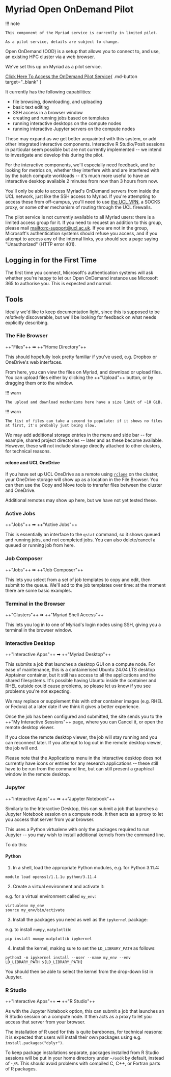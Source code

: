 # Myriad Open OnDemand Pilot

!!! note

    This component of the Myriad service is currently in limited pilot.
    
    As a pilot service, details are subject to change.

Open OnDemand (OOD) is a setup that allows you to connect to, and use, an existing HPC cluster via a web browser.

We've set this up on Myriad as a pilot service.

[Click Here To Access the OnDemand Pilot Service](https://ood.myriad.rc.ucl.ac.uk/){ .md-button target="_blank" }

It currently has the following capabilities:

 - file browsing, downloading, and uploading
 - basic text editing
 - SSH access in a browser window
 - creating and running jobs based on templates
 - running interactive desktops on the compute nodes
 - running interactive Jupyter servers on the compute nodes

These may expand as we get better acquainted with this system, or add other integrated interactive components. Interactive R Studio/Posit sessions in particular seem possible but are not currently implemented -- we intend to investigate and develop this during the pilot.

For the interactive components, we'll especially need feedback, and be looking for metrics on, whether they interfere with and are interfered with by the batch compute workloads -- it's much more useful to have an interactive desktop available 2 minutes from now than 3 hours from now.

You'll only be able to access Myriad's OnDemand servers from inside the UCL network, just like the SSH access to Myriad. If you're attempting to access these from off-campus, you'll need to use [the UCL VPN](https://www.ucl.ac.uk/isd/services/get-connected/ucl-virtual-private-network-vpn/), a SOCKS proxy, or some other mechanism of routing through the UCL firewalls.

The pilot service is not currently available to all Myriad users: there is a limited access group for it. If you need to request an addition to this group, please mail <mailto:rc-support@ucl.ac.uk>. If you are not in the group, Microsoft's authentication systems should refuse you access, and if you attempt to access any of the internal links, you should see a page saying "Unauthorized" (HTTP error 401).

## Logging in for the First Time

The first time you connect, Microsoft's authentication systems will ask whether you're happy to let our Open OnDemand instance use Microsoft 365 to authorise you. This is expected and normal.

## Tools

Ideally we'd like to keep documentation light, since this is supposed to be *relatively* discoverable, but we'll be looking for feedback on what needs explicitly describing.

### The File Browser

++"Files"++ ➡ ++"Home Directory"++ 

This should hopefully look pretty familiar if you've used, e.g. Dropbox or OneDrive's web interfaces.

From here, you can view the files on Myriad, and download or upload files. You can upload files either by clicking the ++"Upload"++ button, or by dragging them onto the window.

!!! warn

    The upload and download mechanisms here have a size limit of ~10 GiB.

<!-- ^-- this is changeable, see: https://osc.github.io/ood-documentation/latest/customizations.html#set-upload-limits -->
!!! warn

    The list of files can take a second to populate: if it shows no files at first, it's probably just being slow.


We may add additional storage entries in the menu and side bar -- for example, shared project directories -- later and as these become available.  However, these will not include storage directly attached to other clusters, for technical reasons.

#### rclone and UCL OneDrive

If you have set up UCL OneDrive as a remote using [`rclone`](https://rclone.org/) on the cluster, your OneDrive storage will show up as a location in the File Browser. You can then use the Copy and Move tools to transfer files between the cluster and OneDrive.

Additional remotes may show up here, but we have not yet tested these.

### Active Jobs

++"Jobs"++ ➡ ++"Active Jobs"++

This is essentially an interface to the `qstat` command, so it shows queued and running jobs, and not completed jobs. You can also delete/cancel a queued or running job from here.

### Job Composer

++"Jobs"++ ➡ ++"Job Composer"++

This lets you select from a set of job templates to copy and edit, then submit to the queue. We'll add to the job templates over time: at the moment there are some basic examples.

### Terminal in the Browser

++"Clusters"++ ➡ ++"Myriad Shell Access"++

This lets you log in to one of Myriad's login nodes using SSH, giving you a terminal in the browser window.

### Interactive Desktop

++"Interactive Apps"++ ➡ ++"Myriad Desktop"++

This submits a job that launches a desktop GUI on a compute node. For ease of maintenance, this is a containerised Ubuntu 24.04 LTS desktop Apptainer container, but it still has access to all the applications and the shared filesystems. It's possible having Ubuntu inside the container and RHEL outside could cause problems, so please let us know if you see problems you're not expecting.

We may replace or supplement this with other container images (e.g. RHEL or Fedora) at a later date if we think it gives a better experience.

Once the job has been configured and submitted, the site sends you to the ++"My Interactive Sessions"++ page, where you can Cancel it, or open the remote desktop viewer.

If you close the remote desktop viewer, the job will stay running and you can reconnect later. If you attempt to log out in the remote desktop viewer, the job will end.

Please note that the Applications menu in the interactive desktop does not currently have icons or entries for any research applications -- these still have to be run from the command line, but can still present a graphical window in the remote desktop.

### Jupyter

++"Interactive Apps"++ ➡ ++"Jupyter Notebook"++

Similarly to the Interactive Desktop, this can submit a job that launches a Jupyter Notebook session on a compute node. It then acts as a proxy to let you access that server from your browser.

This uses a Python virtualenv with only the packages required to run Jupyter -- you may wish to install additional kernels from the command line.

To do this:

#### Python

1. In a shell, load the appropriate Python modules, e.g. for Python 3.11.4:

```
module load openssl/1.1.1u python/3.11.4
```

2. Create a virtual environment and activate it:

e.g. for a virtual environment called `my_env`:

```
virtualenv my_env
source my_env/bin/activate
```

3. Install the packages you need as well as the `ipykernel` package:

e.g. to install `numpy`, `matplotlib`:

```
pip install numpy matplotlib ipykernel
```

4. Install the kernel, making sure to set the `LD_LIBRARY_PATH` as follows:

```
python3 -m ipykernel install --user --name my_env --env LD_LIBRARY_PATH ${LD_LIBRARY_PATH}
```

You should then be able to select the kernel from the drop-down list in Jupyter.

### R Studio

++"Interactive Apps"++ ➡ ++"R Studio"++

As with the Jupyter Notebook option, this can submit a job that launches an R Studio session on a compute node. It then acts as a proxy to let you access that server from your browser.

The installation of R used for this is quite barebones, for technical reasons: it is expected that users will install their own packages using e.g. `install.packages("dplyr")`.

To keep package installations separate, packages installed from R Studio sessions will be put in your home directory under `~/oodR` by default, instead of `~/R`. This should avoid problems with compiled C, C++, or Fortran parts of R packages.
